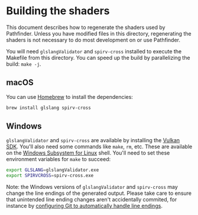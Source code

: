 # Building the shaders

This document describes how to regenerate the shaders used by Pathfinder. Unless
you have modified files in this directory, regenerating the shaders is not
necessary to do most development on or use Pathfinder.

You will need `glslangValidator` and `spirv-cross` installed to execute the
Makefile from this directory. You can speed up the build by parallelizing the
build: `make -j`.

## macOS

You can use [Homebrew](https://brew.sh/) to install the dependencies:

```sh
brew install glslang spirv-cross
```

## Windows

`glslangValidator` and `spirv-cross` are available by installing the
[Vulkan SDK](https://vulkan.lunarg.com/sdk/home). You'll also need some commands
like `make`, `rm`, etc. These are available on the
[Windows Subsystem for Linux](https://docs.microsoft.com/en-us/windows/wsl/install-win10)
shell. You'll need to set these environment variables for `make` to succeed:

```sh
export GLSLANG=glslangValidator.exe
export SPIRVCROSS=spirv-cross.exe
```

Note: the Windows versions of `glslangValidator` and `spirv-cross` may change
the line endings of the generated output. Please take care to ensure that
unintended line ending changes aren't accidentally commited, for instance by
[configuring Git to automatically handle line endings](https://docs.github.com/en/github/using-git/configuring-git-to-handle-line-endings#global-settings-for-line-endings).
